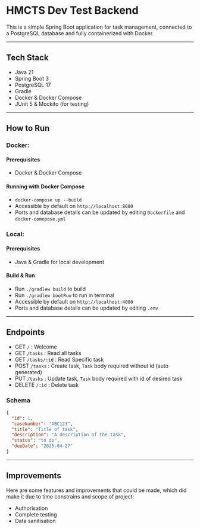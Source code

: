 # HMCTS Dev Test Backend

This is a simple Spring Boot application for task management, connected to a PostgreSQL database and fully containerized with Docker.

---

## Tech Stack

- Java 21
- Spring Boot 3
- PostgreSQL 17
- Gradle
- Docker & Docker Compose
- JUnit 5 & Mockito (for testing)

---

## How to Run

### Docker:

#### Prerequisites

- Docker & Docker Compose

#### Running with Docker Compose

- `docker-compose up --build`
- Accessible by default on `http://localhost:8080`
- Ports and database details can be updated by editing `Dockerfile` and `docker-comepose.yml`


### Local:

#### Prerequisites

- Java & Gradle for local development

#### Build & Run

- Run `./gradlew build` to build
- Run `./gradlew bootRun` to run in terminal
- Accessible by default on `http://localhost:4000`
- Ports and database details can be updated by editing `.env`

---

## Endpoints

- GET `/` : Welcome
- GET `/tasks` : Read all tasks
- GET `/tasks/:id` : Read Specific task
- POST `/tasks` : Create task, `Task` body required without id (auto generated)
- PUT `/tasks` : Update task, `Task` body required with id of desired task
- DELETE `/:id` : Delete task

### Schema

```json
{
  "id": 1,
  "caseNumber": "ABC123",
  "title": "Title of task",
  "description": "A description of the task",
  "status": "to do",
  "dueDate": "2025-04-27"
}
````

---

## Improvements

Here are some features and improvements that could be made, which did make it due to time constrains and scope of project:

- Authorisation
- Complete testing
- Data sanitisation


